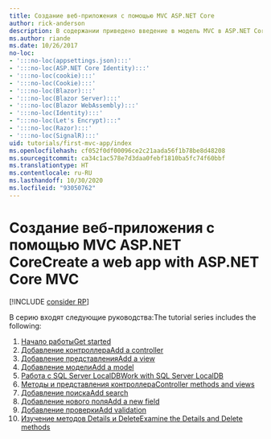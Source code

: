 ```yaml
---
title: Создание веб-приложения с помощью MVC ASP.NET Core
author: rick-anderson
description: В содержании приведено введение в модель MVC в ASP.NET Core.
ms.author: riande
ms.date: 10/26/2017
no-loc:
- ':::no-loc(appsettings.json):::'
- ':::no-loc(ASP.NET Core Identity):::'
- ':::no-loc(cookie):::'
- ':::no-loc(Cookie):::'
- ':::no-loc(Blazor):::'
- ':::no-loc(Blazor Server):::'
- ':::no-loc(Blazor WebAssembly):::'
- ':::no-loc(Identity):::'
- ":::no-loc(Let's Encrypt):::"
- ':::no-loc(Razor):::'
- ':::no-loc(SignalR):::'
uid: tutorials/first-mvc-app/index
ms.openlocfilehash: cf052f0df00096ce2c21aada56f1b78be8d48208
ms.sourcegitcommit: ca34c1ac578e7d3daa0febf1810ba5fc74f60bbf
ms.translationtype: HT
ms.contentlocale: ru-RU
ms.lasthandoff: 10/30/2020
ms.locfileid: "93050762"
---
```

# <a name="create-a-web-app-with-aspnet-core-mvc"></a><span data-ttu-id="37350-103">Создание веб-приложения с помощью MVC ASP.NET Core</span><span class="sxs-lookup"><span data-stu-id="37350-103">Create a web app with ASP.NET Core MVC</span></span>

[!INCLUDE [consider RP](~/includes/razor.md)]

<span data-ttu-id="37350-104">В серию входят следующие руководства:</span><span class="sxs-lookup"><span data-stu-id="37350-104">The tutorial series includes the following:</span></span>

1. [<span data-ttu-id="37350-105">Начало работы</span><span class="sxs-lookup"><span data-stu-id="37350-105">Get started</span></span>](start-mvc.md)
1. [<span data-ttu-id="37350-106">Добавление контроллера</span><span class="sxs-lookup"><span data-stu-id="37350-106">Add a controller</span></span>](adding-controller.md)
1. [<span data-ttu-id="37350-107">Добавление представления</span><span class="sxs-lookup"><span data-stu-id="37350-107">Add a view</span></span>](adding-view.md)
1. [<span data-ttu-id="37350-108">Добавление модели</span><span class="sxs-lookup"><span data-stu-id="37350-108">Add a model</span></span>](adding-model.md)
1. [<span data-ttu-id="37350-109">Работа с SQL Server LocalDB</span><span class="sxs-lookup"><span data-stu-id="37350-109">Work with SQL Server LocalDB</span></span>](working-with-sql.md)
1. [<span data-ttu-id="37350-110">Методы и представления контроллера</span><span class="sxs-lookup"><span data-stu-id="37350-110">Controller methods and views</span></span>](controller-methods-views.md)
1. [<span data-ttu-id="37350-111">Добавление поиска</span><span class="sxs-lookup"><span data-stu-id="37350-111">Add search</span></span>](search.md)
1. [<span data-ttu-id="37350-112">Добавление нового поля</span><span class="sxs-lookup"><span data-stu-id="37350-112">Add a new field</span></span>](new-field.md)
1. [<span data-ttu-id="37350-113">Добавление проверки</span><span class="sxs-lookup"><span data-stu-id="37350-113">Add validation</span></span>](validation.md)
1. [<span data-ttu-id="37350-114">Изучение методов Details и Delete</span><span class="sxs-lookup"><span data-stu-id="37350-114">Examine the Details and Delete methods</span></span>](details.md)
